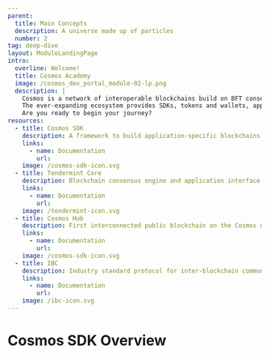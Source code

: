 ```yaml
---
parent:
  title: Main Concepts
  description: A universe made up of particles
  number: 2
tag: deep-dive
layout: ModuleLandingPage
intro:
  overline: Welcome!
  title: Cosmos Academy
  image: /cosmos_dev_portal_module-02-lp.png
  description: |
    Cosmos is a network of interoperable blockchains build on BFT consensus. <br/><br/>
    The ever-expanding ecosystem provides SDKs, tokens and wallets, applications and services. Discover the Cosmos SDK to develop application-specific blockchains. <br/><br/>
    Are you ready to begin your journey?
resources:
  - title: Cosmos SDK
    description: A framework to build application-specific blockchains
    links:
      - name: Documentation
        url: 
    image: /cosmos-sdk-icon.svg
  - title: Tendermint Core
    description: Blockchain consensus engine and application interface
    links:
      - name: Documentation
        url: 
    image: /tendermint-icon.svg
  - title: Cosmos Hub
    description: First interconnected public blockchain on the Cosmos network
    links:
      - name: Documentation
        url: 
    image: /cosmos-sdk-icon.svg
  - title: IBC
    description: Industry standard protocol for inter-blockchain communication
    links:
      - name: Documentation
        url: 
    image: /ibc-icon.svg
---
```


# Cosmos SDK Overview

